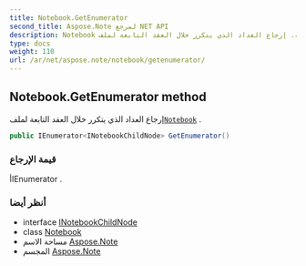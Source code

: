 ```yaml
---
title: Notebook.GetEnumerator
second_title: Aspose.Note لمرجع NET API
description: Notebook طريقة. إرجاع العداد الذي يتكرر خلال العقد التابعة لملفNotebook .
type: docs
weight: 110
url: /ar/net/aspose.note/notebook/getenumerator/
---
```

## Notebook.GetEnumerator method

إرجاع العداد الذي يتكرر خلال العقد التابعة لملف[`Notebook`](../) .

```csharp
public IEnumerator<INotebookChildNode> GetEnumerator()
```

### قيمة الإرجاع

أIEnumerator .

### أنظر أيضا

* interface [INotebookChildNode](../../inotebookchildnode/)
* class [Notebook](../)
* مساحة الاسم [Aspose.Note](../../notebook/)
* المجسم [Aspose.Note](../../../)


